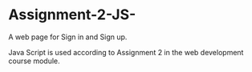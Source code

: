 # Assignment-2-JS-

A web page for Sign in and Sign up. 

Java Script is used according to Assignment 2 in the web development course module.
